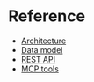 # Reference

- [Architecture](docs/reference/architecture.md)
- [Data model](docs/reference/data-model.md)
- [REST API](docs/reference/rest-api.md)
- [MCP tools](docs/reference/mcp-tools.md)